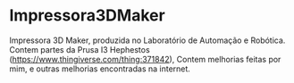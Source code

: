# Impressora3DMaker
Impressora 3D Maker, produzida no Laboratório de Automação e Robótica.
Contem partes da Prusa I3 Hephestos (https://www.thingiverse.com/thing:371842),
Contem melhorias feitas por mim, e outras melhorias encontradas na internet.
